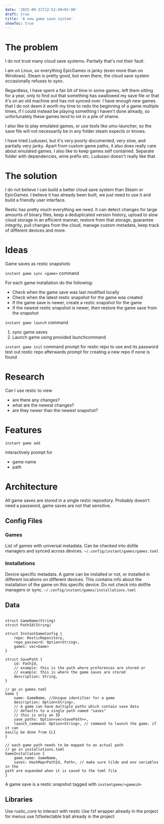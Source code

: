 ```yaml
---
date: '2025-09-21T12:52:40+02:00'
draft: true
title: 'A new game save system'
showToc: true
---
```


# The problem

I do not trust many cloud save systems. Partially that's not their fault.

I am on Linux, so everything EpicGames is janky (even more than on Windows). 
Steam is pretty good, but even there, the cloud save system occasionally refuses
to sync. 

Regardless, I have spent a fair bit of time in some games, left them sitting for
a year, only to find out that something has swallowed my save file or that it's
on an old machine and has not synced over. I have enough new games that I do not
deem it worth my time to redo the beginning of a game multiple times, if I could
instead be playing something I haven't done already, so unfortunately these
games tend to rot in a pile of shame. 

I also like to play emulated games, or use tools like umu-launcher, so the save
file will not necessarily be in any folder steam expects or knows. 

I have tried Ludusavi, but it's very poorly documented, very slow, and partially
very janky. Apart from custom game paths, it also does really care about
emulated games. I also like to keep games self contained. Separate folder with
dependencies, wine prefix etc. Ludusavi doesn't really like that. 

# The solution

I do not believe I can build a better cloud save system than Steam or EpicGames.
I believe it has already been built, we just need to use it and build a friendly
user interface.

Restic has pretty much everything we need. It can detect changes for large
amounts of binary files, keep a deduplicated version history, upload to slow
cloud storage in an efficient manner, restore from that storage, guarantee
integrity, pull changes from the cloud, manage custom metadata, keep track of
different devices and more. 

# Ideas

Game saves as restic snapshots

`instant game sync <game>` command

For each game installation do the following:

- Check when the game save was last modified locally
- Check when the latest restic snapshot for the game was created
- If the game save is newer, create a restic snapshot for the game
- If the newest restic snapshot is newer, then restore the game save from the
snapshot

`instant game launch` command

1. sync game saves
2. Launch game using provided launchcommand


`instant game init` command
prompt for restic repo to use and its password
test out restic repo afterwards
prompt for creating a new repo if none is found

# Research

Can I use restic to view
- are there any changes?
- what are the newest changes?
- are they newer than the newest snapshot?

# Features

`instant game add`

interactively prompt for
- game name
- path


# Architecture

All game saves are stored in a single restic repository.
Probably doesn't need a password, game saves are not that sensitive. 


## Config Files

### Games

List of games with universal metadata. Can be checked into dofile managers and
synced across devices.
`~/.config/instant/games/games.toml`

### Installations

Device specific metadata. A game can be installed or not, or installed in
different locations on different devices. This contains info about the
installation of the game on this specific device. Do not check into dotfile
managers or sync. 
`~/.config/instant/games/installations.toml`

## Data
```

struct GameName(String)
struct PathId(String)

struct InstantGameConfig {
    repo: ResticRepository,
    repo_password: Option<String>,
    games: vec<Game>
}

struct SavePath {
    id: PathId,
    // example: this is the path where preferences are stored or 
    // example: this is where the game saves are stored
    description: String,
}

// go in games.toml
Game {
    name: GameName, //Unique identifier for a game
    description: Option<String>,
    // A game can have multiple paths which contain save data
    // defaults to a single path named "saves"
    // this is only an ID
    save_paths: Option<vec<SavePath>>,
    launch_command: Option<String>, // command to launch the game, if it can
easily be done from CLI
}

// each game path needs to be mapped to an actual path
// go in installations.toml
GameInstallation {
    game_name: GameName,
    saves: HashMap<PathId, Path>, // make sure tilde and env variables in the
path are expanded when it is saved to the toml file
}
```


A game save is a restic snapshot tagged with `instantgame/<gameid>`


## Libraries

Use rustic_core to interact with restic
Use fzf wrapper already in the project for menus
use fzfselectable trait already in the project


